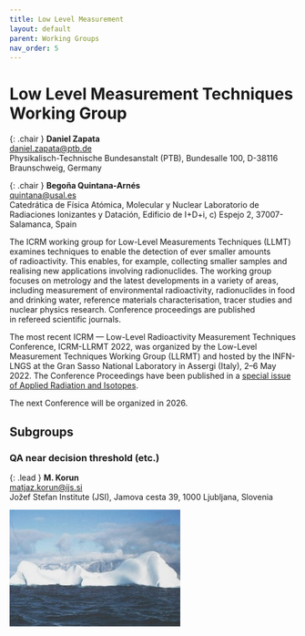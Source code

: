 ```yaml
---
title: Low Level Measurement
layout: default
parent: Working Groups
nav_order: 5
---
```


# Low Level Measurement Techniques Working Group

{: .chair }
**Daniel Zapata**\
<daniel.zapata@ptb.de>\
Physikalisch-Technische Bundesanstalt (PTB), Bundesalle 100, D-38116
Braunschweig, Germany

{: .chair }
**Begoña Quintana-Arnés**\
<quintana@usal.es>\
Catedrática de Física Atómica, Molecular y Nuclear Laboratorio de Radiaciones
Ionizantes y Datación, Edificio de I+D+i, c) Espejo 2, 37007-Salamanca, Spain

The ICRM working group for Low-Level Measurements Techniques (LLMT) examines
techniques to enable the detection of ever smaller amounts of radioactivity.
This enables, for example, collecting smaller samples and realising new
applications involving radionuclides. The working group focuses on metrology and
the latest developments in a variety of areas, including measurement of
environmental radioactivity, radionuclides in food and drinking water, reference
materials characterisation, tracer studies and nuclear physics research.
Conference proceedings are published in refereed scientific journals.

The most recent ICRM — Low-Level Radioactivity Measurement Techniques
Conference, ICRM-LLRMT 2022, was organized by the Low-Level Measurement
Techniques Working Group (LLRMT) and hosted by the INFN-LNGS at the Gran Sasso
National Laboratory in Assergi (Italy), 2–6 May 2022. The Conference Proceedings
have been published in a [special issue of Applied Radiation and
Isotopes](https://www.sciencedirect.com/journal/applied-radiation-and-isotopes/vol/194/suppl/C#article-36).

The next Conference will be organized in 2026.

## Subgroups

### QA near decision threshold (etc.)

{: .lead }
**M. Korun**\
<matjaz.korun@ijs.si>\
Jožef Stefan Institute (JSI), Jamova cesta 39, 1000 Ljubljana, Slovenia

![Iceberg](./images/iceberg.jpg)
